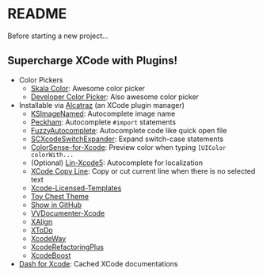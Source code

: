 # README

Before starting a new project...

## Supercharge XCode with Plugins!

- Color Pickers
    - [Skala Color](http://bjango.com/mac/skalacolor/): Awesome color picker
    - [Developer Color Picker](http://download.panic.com/picker/): Also awesome color picker
- Installable via [Alcatraz](http://alcatraz.io/) (an XCode plugin manager)
    - [KSImageNamed](https://github.com/ksuther/KSImageNamed-Xcode): Autocomplete image name
    - [Peckham](https://github.com/markohlebar/Peckham): Autocomplete `#import` statements
    - [FuzzyAutocomplete](https://github.com/FuzzyAutocomplete/FuzzyAutocompletePlugin): Autocomplete code like quick open file
    - [SCXcodeSwitchExpander](https://github.com/stefanceriu/SCXcodeSwitchExpander): Expand switch-case statements
    - [ColorSense-for-Xcode](https://github.com/omz/ColorSense-for-Xcode): Preview color when typing `[UIColor colorWith...`
    - (Optional) [Lin-Xcode5](https://github.com/questbeat/Lin-Xcode5): Autocomplete for localization
    - [XCode Copy Line](https://github.com/mthiesen/Xcode_copy_line): Copy or cut current line when there is no selected text
    - [Xcode-Licensed-Templates](https://github.com/mattt/Xcode-Licensed-Templates)
    - [Toy Chest Theme](https://github.com/JacksonGariety/Toy-Chest-Theme)
    - [Show in GitHub](https://github.com/larsxschneider/ShowInGitHub)
    - [VVDocumenter-Xcode](https://github.com/onevcat/VVDocumenter-Xcode)
    - [XAlign](https://github.com/qfish/XAlign)
    - [XToDo](https://github.com/trawor/XToDo)
    - [XcodeWay](https://github.com/onmyway133/XcodeWay)
    - [XcodeRefactoringPlus](https://github.com/kinwahlai/XcodeRefactoringPlus)
    - [XcodeBoost](https://github.com/fortinmike/XcodeBoost)
- [Dash for Xcode](http://kapeli.com/dash): Cached XCode documentations
